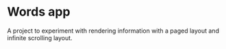 # Words app

A project to experiment with rendering information with a paged layout and infinite scrolling layout.